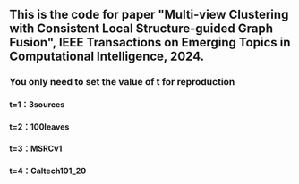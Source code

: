 ## This is the code for paper "Multi-view Clustering with Consistent Local Structure-guided Graph Fusion", IEEE Transactions on Emerging Topics in Computational Intelligence, 2024.
### You only need to set the value of t for reproduction
#### t=1：3sources
#### t=2：100leaves
#### t=3：MSRCv1
#### t=4：Caltech101_20
